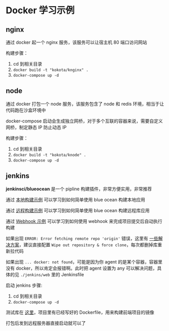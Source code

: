 <!--
 * @Author: KokoTa
 * @Date: 2020-06-09 19:45:56
 * @LastEditTime: 2020-06-11 13:58:08
 * @Description: Docker 学习示例
-->

# Docker 学习示例

## nginx

通过 docker 起一个 nginx 服务，该服务可以让宿主机 80 端口访问网站

构建步骤：

1. cd 到相关目录
2. `docker build -t "kokota/knginx" .`
3. `docker-compose up -d`

## node

通过 docker 打包一个 node 服务，该服务包含了 node 和 redis 环境，相当于让代码跑在沙盒环境中

docker-compose 启动会生成独立网桥，对于多个互联的容器来说，需要自定义网桥，制定静态 IP 防止动态 IP

构建步骤：

1. cd 到相关目录
2. `docker build -t "kokota/knode" .`
3. `docker-compose up -d`

## jenkins

**jenkinsci/blueocean** 是一个 pipline 构建插件，非常方便实用，非常推荐

通过 [本地构建示例](https://www.jenkins.io/zh/doc/tutorials/build-a-node-js-and-react-app-with-npm/) 可以学习到如何简单使用 blue ocean 构建本地应用

通过 [远程构建示例](https://www.jenkins.io/zh/doc/tutorials/create-a-pipeline-in-blue-ocean/) 可以学习到如何简单使用 blue ocean 构建远程库应用

通过 [Webhook 示例](https://embeddednature.com/2019/01/jenkins-installation-guide-with-blue-ocean-setup-and-github-integration/) 可以学习到如何使用 webhook 来完成项目提交后自动执行构建

如果出现 `ERROR: Error fetching remote repo 'origin'` 错误，这里有 [一些解决方案](https://stackoverflow.com/questions/31129417/jenkins-not-able-to-fetch-code-from-remote-git)，建议直接配置 `Wipe out repository & force clone`，每次都删掉库重新拉代码

如果出现 `... docker: not found`，可能是因为你 agent 的是某个容器，容器里没有 docker，所以肯定会报错啊。此时把 agent 设置为 any 可以解决问题，具体的见 `./jenkins/web` 里的 Jenkinsfile

启动 jenkins 步骤:

1. cd 到相关目录
2. `docker-compose up -d`

测试库在 [这里](https://github.com/KokoTa/jenkins-test)，项目里有已经写好的 Dockerfile，用来构建前端项目的镜像

打包后发到远程服务器直接启动就可以了
